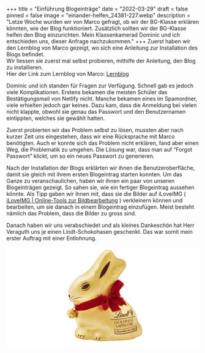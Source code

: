 +++
title = "Einführung Blogeinträge"
date = "2022-03-29"
draft = false
pinned = false
image = "einander-helfen_24381-227.webp"
description = "Letze Woche wurden wir von Marco gefragt, ob wir der BG-Klasse erklären könnten, wie der Blog funktioniert. Zusätzlich sollten wir der BG-Klasse helfen den Blog einzurichten. Mein Klassenkamerad Dominic und ich entschieden uns, dieser Anfrage nachzukommen."
+++
Zuerst haben wir den Lernblog von Marco gezeigt, wo sich eine Anleitung zur Installation des Blogs befindet. \
Wir liessen sie zuerst mal selbst probieren, mithilfe der Anleitung, den Blog zu installieren. \
Hier der Link zum Lernblog von Marco: [Lernblog](https://www.lernblog.org/)

Dominic und ich standen für Fragen zur Verfügung. Schnell gab es jedoch viele Komplikationen. Erstens bekamen die meisten Schüler das Bestätigungsmail von Netlify nicht. Manche bekamen eines im Spamordner, viele erhielten jedoch gar keines. Dazu kam, dass die Anmeldung bei vielen nicht klappte, obwohl sie genau das Passwort und den Benutzernamen eintippten, welches sie gewählt hatten. 

Zuerst probierten wir das Problem selbst zu lösen, mussten aber nach kurzer Zeit uns eingestehen, dass wir eine Rücksprache mit Marco benötigten. Auch er konnte sich das Problem nicht erklären, fand aber einen Weg, die Problematik zu umgehen. Die Lösung war, dass man auf “Forgot Passwort” klickt, um so ein neues Passwort zu generieren. 

Nach der Installation der Blogs erklärten wir ihnen die Benutzeroberfläche, damit sie gleich mit ihrem ersten Blogeintrag starten konnten. Um das Ganze zu veranschaulichen, haben wir ihnen ein paar von unseren Blogeinträgen gezeigt. So sahen sie, wie ein fertiger Blogeintrag aussehen könnte. Als Tipp gaben wir ihnen mit, dass sie die Bilder auf iLoveIMG ( [iLoveIMG | Online-Tools zur Bildbearbeitung](https://www.iloveimg.com/de) ) verkleinern können und bearbeiten, um sie danach in einem Blogeintrag einzufügen. Meist besteht nämlich das Problem, dass die Bilder zu gross sind. 

Danach haben wir uns verabschiedet und als kleines Dankeschön hat Herr Veraguth uns je einen Lindt-Schokohasen geschenkt. Das war somit mein erster Auftrag mit einer Entlohnung. 

![](bild_lindt.jpg)